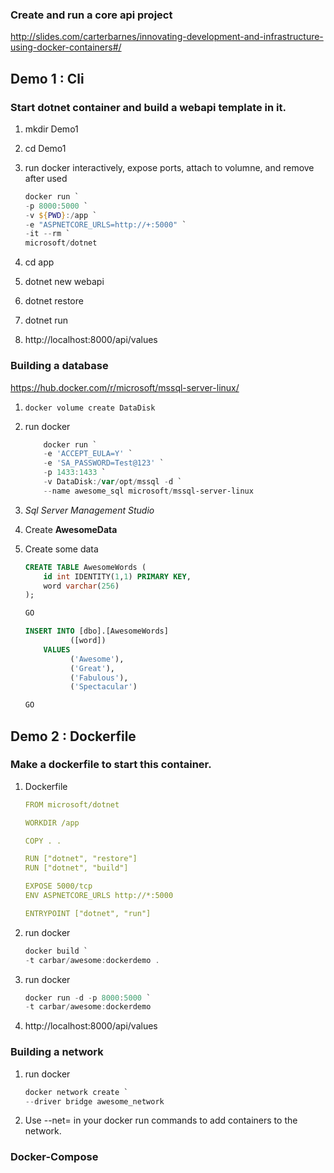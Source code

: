 ### Create and run a core api project

http://slides.com/carterbarnes/innovating-development-and-infrastructure-using-docker-containers#/

## Demo 1 : Cli

### Start dotnet container and build a webapi template in it.
1. mkdir Demo1
1. cd Demo1
1. run docker interactively, expose ports, attach to volumne, and remove after used

    ```PowerShell
    docker run `
    -p 8000:5000 `
    -v ${PWD}:/app `
    -e "ASPNETCORE_URLS=http://+:5000" `
    -it --rm `
    microsoft/dotnet
    ```
1. cd app
1. dotnet new webapi
1. dotnet restore
1. dotnet run
1. http://localhost:8000/api/values

### Building a database
https://hub.docker.com/r/microsoft/mssql-server-linux/

1. `docker volume create DataDisk`
1. run docker

    ```PowerShell
        docker run `
        -e 'ACCEPT_EULA=Y' `
        -e 'SA_PASSWORD=Test@123' `
        -p 1433:1433 `
        -v DataDisk:/var/opt/mssql -d `
        --name awesome_sql microsoft/mssql-server-linux
    ```

1. *Sql Server Management Studio*
1. Create **AwesomeData**
1. Create some data

    ```sql
    CREATE TABLE AwesomeWords (
        id int IDENTITY(1,1) PRIMARY KEY,
        word varchar(256)
    );

    GO

    INSERT INTO [dbo].[AwesomeWords]
              ([word])
        VALUES
              ('Awesome'),
              ('Great'),
              ('Fabulous'),
              ('Spectacular')

    GO
    ```

## Demo 2 : Dockerfile

### Make a dockerfile to start this container.
1. Dockerfile

    ```yml
    FROM microsoft/dotnet

    WORKDIR /app

    COPY . .

    RUN ["dotnet", "restore"]
    RUN ["dotnet", "build"]

    EXPOSE 5000/tcp
    ENV ASPNETCORE_URLS http://*:5000

    ENTRYPOINT ["dotnet", "run"]
    ```

1. run docker

    ```PowerShell
    docker build `
    -t carbar/awesome:dockerdemo .
    ```
1. run docker

    ```PowerShell
    docker run -d -p 8000:5000 `
    -t carbar/awesome:dockerdemo
    ```
1. http://localhost:8000/api/values

### Building a network
1. run docker

    ```PowerShell
    docker network create `
    --driver bridge awesome_network
    ```
1. Use --net=<name of network> in your docker run commands to add containers to the network.

### Docker-Compose

```yml

```
